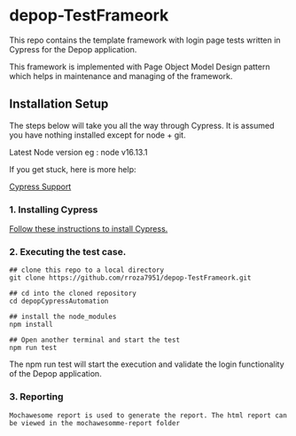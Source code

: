 # depop-TestFrameork

This repo contains the template framework with login page tests written in Cypress for the Depop application.

This framework is implemented with Page Object Model Design pattern which helps in maintenance and managing of the framework.

## Installation Setup

The steps below will take you all the way through Cypress. It is assumed you have nothing installed except for node + git.

Latest Node version eg : node v16.13.1

If you get stuck, here is more help:

[Cypress Support](https://on.cypress.io/support)

### 1. Installing Cypress
[Follow these instructions to install Cypress.](https://on.cypress.io/installing-cypress)

### 2. Executing the test case.

    ## clone this repo to a local directory
    git clone https://github.com/rroza7951/depop-TestFrameork.git

    ## cd into the cloned repository
    cd depopCypressAutomation

    ## install the node_modules
    npm install

    ## Open another terminal and start the test
    npm run test

The npm run test will start the execution and validate the login functionality of the Depop application.

### 3. Reporting
    Mochawesome report is used to generate the report. The html report can be viewed in the mochawesomme-report folder